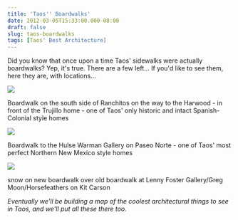 ```yaml
---
title: 'Taos'' Boardwalks'
date: 2012-03-05T15:33:00.000-08:00
draft: false
slug: taos-boardwalks
tags: [Taos' Best Architecture]
---
```


Did you know that once upon a time Taos' sidewalks were actually boardwalks? Yep, it's true. There are a few left... If you'd like to see them, here they are, with locations...  
  

![](/images/blog/legacy/P1020491+%28Medium%29.JPG)

Boardwalk on the south side of Ranchitos on the way to the Harwood - in front of the Trujillo home - one of Taos' only historic and intact Spanish-Colonial style homes

  

![](/images/blog/legacy/NM_Taos+County_222+Paseo+Norte_0002-e+%28Medium%29.JPG)

Boardwalk to the Hulse Warman Gallery on Paseo Norte - one of Taos' most perfect Northern New Mexico style homes

  

![](/images/blog/legacy/IMG_0872+%28Medium%29.JPG)

snow on new boardwalk over old boardwalk at Lenny Foster Gallery/Greg Moon/Horsefeathers on Kit Carson

  
_Eventually we'll be building a map of the coolest architectural things to see in Taos, and we'll put all these there too._